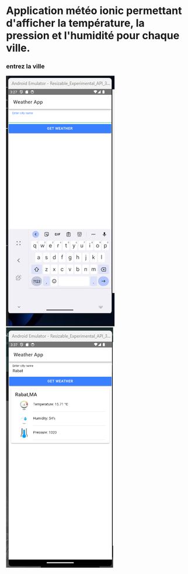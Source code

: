 <h1>Application météo ionic permettant d'afficher la température, la pression et l'humidité pour chaque ville.</h1>
<h3>entrez la ville</h3>
<img src="img/img1.png">
<img src="img/img2.png">
